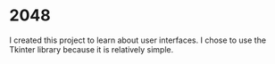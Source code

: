 # 2048

I created this project to learn about user interfaces. I chose to use the Tkinter library because it is relatively simple.
